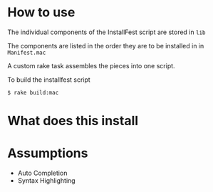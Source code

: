 # How to use

The individual components of the InstallFest script are stored in `lib`

The components are listed in the order they are to be installed in  in `Manifest.mac`

A custom rake task assembles the pieces into one script.

To build the installfest script

```
$ rake build:mac
```

# What does this install

# Assumptions

- Auto Completion
- Syntax Highlighting
